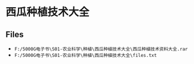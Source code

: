 # 西瓜种植技术大全

## Files

- `F:/5000G电子书\S01-农业科学\种植\西瓜种植技术大全\西瓜种植技术资料大全.rar`
- `F:/5000G电子书\S01-农业科学\种植\西瓜种植技术大全\files.txt`
